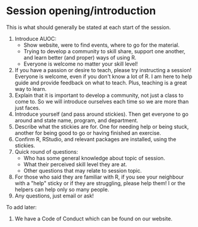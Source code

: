 
# Session opening/introduction

This is what should generally be stated at each start of the session.

1. Introduce AUOC:
    - Show website, were to find events, where to go for the material.
    - Trying to develop a community to skill share, support one another, and learn
    better (and proper) ways of using R.
    - Everyone is welcome no matter your skill level!
1. If you have a passion or desire to teach, please try instructing a session!
Everyone is welcome, even if you don't know a lot of R. I am here to help guide
and provide feedback on what to teach. Plus, teaching is a great way to learn.
1. Explain that it is important to develop a community, not just a class to come
to. So we will introduce ourselves each time so we are more than just faces.
1. Introduce yourself (and pass around stickies). Then get everyone to go around
and state name, program, and department.
1. Describe what the stickies are for. One for needing help or being stuck,
another for being good to go or having finished an exercise.
1. Confirm R, RStudio, and relevant packages are installed, using the stickies.
1. Quick round of questions:
    - Who has some general knowledge about topic of session.
    - What their perceived skill level they are at.
    - Other questions that may relate to session topic.
1. For those who said they are familiar with R, if you see your neighbour with a
"help" sticky or if they are struggling, please help them! I or the helpers can
help only so many people.
1. Any questions, just email or ask!

To add later:

1. We have a Code of Conduct which can be found on our website.
